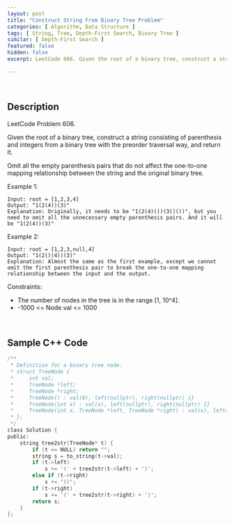 ```yaml
---
layout: post
title: "Construct String From Binary Tree Problem"
categories: [ Algorithm, Data Structure ]
tags: [ String, Tree, Depth-First Search, Binary Tree ]
similar: [ Depth-First Search ]
featured: false
hidden: false
excerpt: LeetCode 606. Given the root of a binary tree, construct a string consisting of parenthesis and integers from a binary tree with the preorder traversal way, and return it.

---
```


<br />

## Description

LeetCode Problem 606.

Given the root of a binary tree, construct a string consisting of parenthesis and integers from a binary tree with the preorder traversal way, and return it.

Omit all the empty parenthesis pairs that do not affect the one-to-one mapping relationship between the string and the original binary tree.

Example 1: 
```
Input: root = [1,2,3,4]
Output: "1(2(4))(3)"
Explanation: Originally, it needs to be "1(2(4)())(3()())", but you need to omit all the unnecessary empty parenthesis pairs. And it will be "1(2(4))(3)"
```

Example 2: 
```
Input: root = [1,2,3,null,4]
Output: "1(2()(4))(3)"
Explanation: Almost the same as the first example, except we cannot omit the first parenthesis pair to break the one-to-one mapping relationship between the input and the output.
```

Constraints:
* The number of nodes in the tree is in the range [1, 10^4].
* -1000 <= Node.val <= 1000

<br />

## Sample C++ Code


```c
/**
 * Definition for a binary tree node.
 * struct TreeNode {
 *     int val;
 *     TreeNode *left;
 *     TreeNode *right;
 *     TreeNode() : val(0), left(nullptr), right(nullptr) {}
 *     TreeNode(int x) : val(x), left(nullptr), right(nullptr) {}
 *     TreeNode(int x, TreeNode *left, TreeNode *right) : val(x), left(left), right(right) {}
 * };
 */
class Solution {
public:
    string tree2str(TreeNode* t) {
        if (t == NULL) return "";
        string s = to_string(t->val);
        if (t->left) 
            s += '(' + tree2str(t->left) + ')';
        else if (t->right) 
            s += "()";
        if (t->right) 
            s += '(' + tree2str(t->right) + ')';
        return s;
    }
};
```



